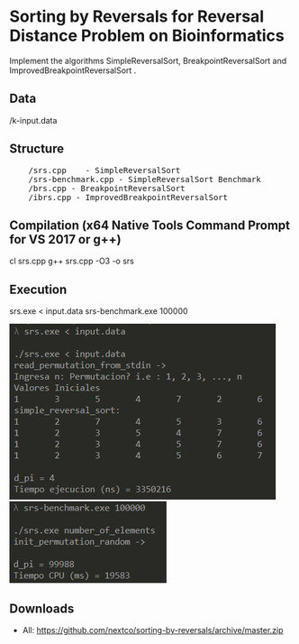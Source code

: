 # Sorting by Reversals for Reversal Distance Problem on Bioinformatics
Implement the algorithms SimpleReversalSort, BreakpointReversalSort and ImprovedBreakpointReversalSort .

## Data
/k-input.data

## Structure
<pre>
	/srs.cpp 	- SimpleReversalSort
	/srs-benchmark.cpp - SimpleReversalSort Benchmark
	/brs.cpp - BreakpointReversalSort
	/ibrs.cpp - ImprovedBreakpointReversalSort
</pre>

## Compilation (x64 Native Tools Command Prompt for VS 2017 or g++)
cl srs.cpp
g++ srs.cpp -O3 -o srs

## Execution
srs.exe < input.data
srs-benchmark.exe 100000

![](img/srs.png)
![](img/srs-benchmark.png)


## Downloads
- All: https://github.com/nextco/sorting-by-reversals/archive/master.zip
